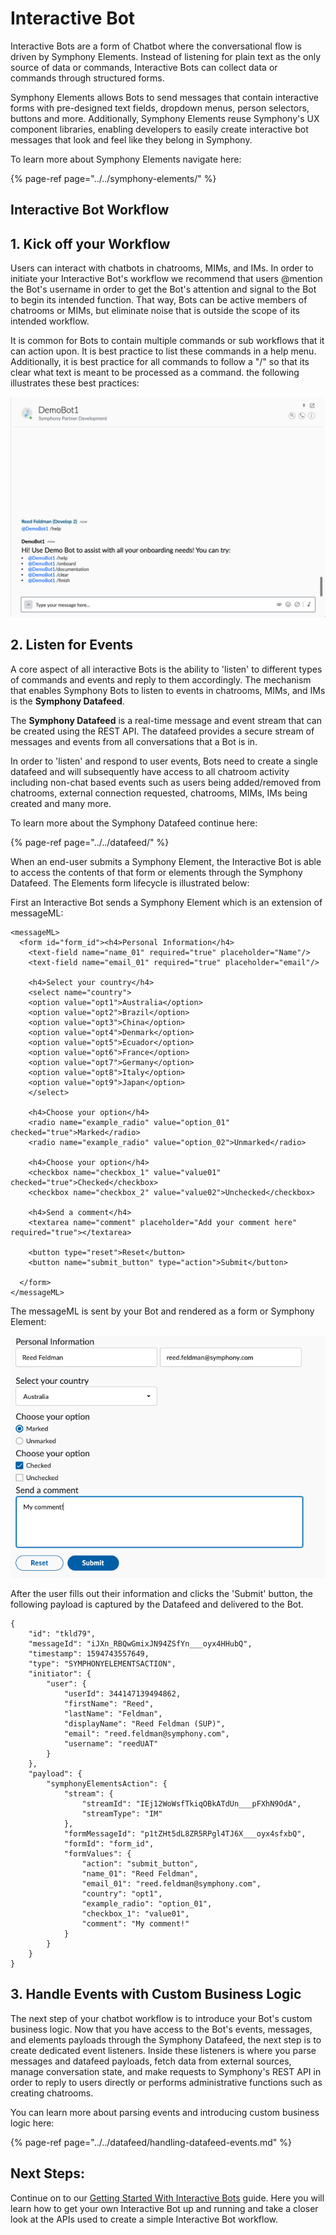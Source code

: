 # Interactive Bot

Interactive Bots are a form of Chatbot where the conversational flow is driven by Symphony Elements. Instead of listening for plain text as the only source of data or commands, Interactive Bots can collect data or commands through structured forms.

Symphony Elements allows Bots to send messages that contain interactive forms with pre-designed text fields, dropdown menus, person selectors, buttons and more. Additionally, Symphony Elements reuse Symphony's UX component libraries, enabling developers to easily create interactive bot messages that look and feel like they belong in Symphony.

To learn more about Symphony Elements navigate here:

{% page-ref page="../../symphony-elements/" %}

## Interactive Bot Workflow

## 1.  Kick off your Workflow

Users can interact with chatbots in chatrooms, MIMs, and IMs. In order to initiate your Interactive Bot's workflow we recommend that users @mention the Bot's username in order to get the Bot's attention and signal to the Bot to begin its intended function. That way, Bots can be active members of chatrooms or MIMs, but eliminate noise that is outside the scope of its intended workflow.

It is common for Bots to contain multiple commands or sub workflows that it can action upon. It is best practice to list these commands in a help menu. Additionally, it is best practice for all commands to follow a "/" so that its clear what text is meant to be processed as a command. the following illustrates these best practices:

![](../../../.gitbook/assets/screen-shot-2020-07-09-at-2.31.12-pm.png)

## 2. Listen for Events

A core aspect of all interactive Bots is the ability to 'listen' to different types of commands and events and reply to them accordingly. The mechanism that enables Symphony Bots to listen to events in chatrooms, MIMs, and IMs is the **Symphony Datafeed**.

The **Symphony Datafeed** is a real-time message and event stream that can be created using the REST API. The datafeed provides a secure stream of messages and events from all conversations that a Bot is in.

In order to 'listen' and respond to user events, Bots need to create a single datafeed and will subsequently have access to all chatroom activity including non-chat based events such as users being added/removed from chatrooms, external connection requested, chatrooms, MIMs, IMs being created and many more.

To learn more about the Symphony Datafeed continue here:

{% page-ref page="../../datafeed/" %}

When an end-user submits a Symphony Element, the Interactive Bot is able to access the contents of that form or elements through the Symphony Datafeed. The Elements form lifecycle is illustrated below:

First an Interactive Bot sends a Symphony Element which is an extension of messageML:

```markup
<messageML>
  <form id="form_id"><h4>Personal Information</h4>
    <text-field name="name_01" required="true" placeholder="Name"/>
    <text-field name="email_01" required="true" placeholder="email"/>

    <h4>Select your country</h4>
    <select name="country">
    <option value="opt1">Australia</option>
    <option value="opt2">Brazil</option>
    <option value="opt3">China</option>
    <option value="opt4">Denmark</option>
    <option value="opt5">Ecuador</option>
    <option value="opt6">France</option>
    <option value="opt7">Germany</option>
    <option value="opt8">Italy</option>
    <option value="opt9">Japan</option>
    </select>

    <h4>Choose your option</h4>            
    <radio name="example_radio" value="option_01" checked="true">Marked</radio>
    <radio name="example_radio" value="option_02">Unmarked</radio>

    <h4>Choose your option</h4>
    <checkbox name="checkbox_1" value="value01" checked="true">Checked</checkbox>
    <checkbox name="checkbox_2" value="value02">Unchecked</checkbox>

    <h4>Send a comment</h4>
    <textarea name="comment" placeholder="Add your comment here" required="true"></textarea>

    <button type="reset">Reset</button>
    <button name="submit_button" type="action">Submit</button>

  </form>
</messageML>
```

The messageML is sent by your Bot and rendered as a form or Symphony Element:[    
](https://app.gitbook.com/@symphony-1/s/symphony-developers-documentation/building-bots-on-symphony/datafeed)

![](../../../.gitbook/assets/screen-shot-2020-07-14-at-12.18.49-pm.png)

After the user fills out their information and clicks the 'Submit' button, the following payload is captured by the Datafeed and delivered to the Bot.

```markup
{
    "id": "tkld79",
    "messageId": "iJXn_RBQwGmixJN94ZSfYn___oyx4HHubQ",
    "timestamp": 1594743557649,
    "type": "SYMPHONYELEMENTSACTION",
    "initiator": {
        "user": {
            "userId": 344147139494862,
            "firstName": "Reed",
            "lastName": "Feldman",
            "displayName": "Reed Feldman (SUP)",
            "email": "reed.feldman@symphony.com",
            "username": "reedUAT"
        }
    },
    "payload": {
        "symphonyElementsAction": {
            "stream": {
                "streamId": "IEj12WoWsfTkiqOBkATdUn___pFXhN9OdA",
                "streamType": "IM"
            },
            "formMessageId": "p1tZHt5dL8ZR5RPgl4TJ6X___oyx4sfxbQ",
            "formId": "form_id",
            "formValues": {
                "action": "submit_button",
                "name_01": "Reed Feldman",
                "email_01": "reed.feldman@symphony.com",
                "country": "opt1",
                "example_radio": "option_01",
                "checkbox_1": "value01",
                "comment": "My comment!"
            }
        }
    }
}
```

## 3.  Handle Events with Custom Business Logic

The next step of your chatbot workflow is to introduce your Bot's custom business logic. Now that you have access to the Bot's events, messages, and elements payloads through the Symphony Datafeed, the next step is to create dedicated event listeners. Inside these listeners is where you parse messages and datafeed payloads, fetch data from external sources, manage conversation state, and make requests to Symphony's REST API in order to reply to users directly or performs administrative functions such as creating chatrooms.

You can learn more about parsing events and introducing custom business logic here:

{% page-ref page="../../datafeed/handling-datafeed-events.md" %}

## Next Steps:

Continue on to our [Getting Started With Interactive Bots](getting-started/) guide. Here you will learn how to get your own Interactive Bot up and running and take a closer look at the APIs used to create a simple Interactive Bot workflow.

